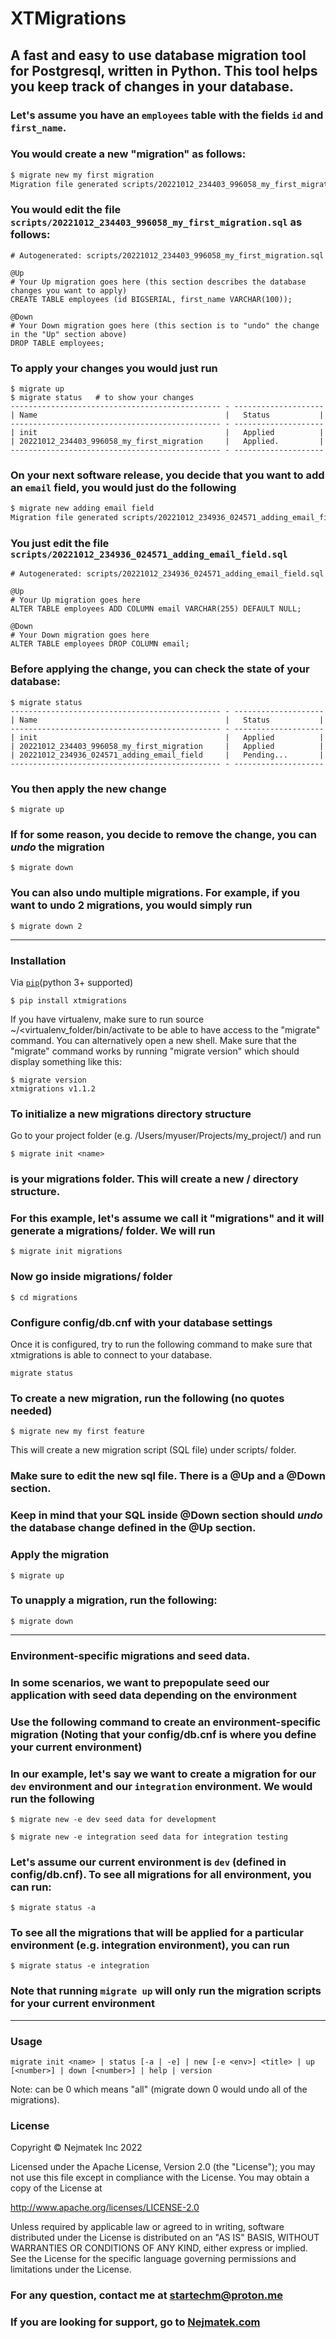 # XTMigrations
A fast and easy to use database migration tool for Postgresql, written in Python.
This tool helps you keep track of changes in your database.
---

### Let's assume you have an `employees` table with the fields `id` and `first_name`.
### You would create a new "migration" as follows:

```bash
$ migrate new my first migration
Migration file generated scripts/20221012_234403_996058_my_first_migration.sql
```

### You would edit the file `scripts/20221012_234403_996058_my_first_migration.sql` as follows:
```text
# Autogenerated: scripts/20221012_234403_996058_my_first_migration.sql

@Up
# Your Up migration goes here (this section describes the database changes you want to apply)
CREATE TABLE employees (id BIGSERIAL, first_name VARCHAR(100));

@Down
# Your Down migration goes here (this section is to "undo" the change in the "Up" section above)
DROP TABLE employees;
```

### To apply your changes you would just run
```
$ migrate up
$ migrate status   # to show your changes
----------------------------------------------- - --------------------
| Name                                          |   Status           |
----------------------------------------------- - --------------------
| init                                          |   Applied          |
| 20221012_234403_996058_my_first_migration     |   Applied.         |
----------------------------------------------- - --------------------
```

### On your next software release, you decide that you want to add an `email` field, you would just do the following
```bash
$ migrate new adding email field
Migration file generated scripts/20221012_234936_024571_adding_email_field.sql
```

### You just edit the file `scripts/20221012_234936_024571_adding_email_field.sql`
```text
# Autogenerated: scripts/20221012_234936_024571_adding_email_field.sql

@Up
# Your Up migration goes here
ALTER TABLE employees ADD COLUMN email VARCHAR(255) DEFAULT NULL;

@Down
# Your Down migration goes here
ALTER TABLE employees DROP COLUMN email;
```

### Before applying the change, you can check the state of your database:
```
$ migrate status
----------------------------------------------- - --------------------
| Name                                          |   Status           |
----------------------------------------------- - --------------------
| init                                          |   Applied          |
| 20221012_234403_996058_my_first_migration     |   Applied          |
| 20221012_234936_024571_adding_email_field     |   Pending...       |
----------------------------------------------- - --------------------
```

### You then apply the new change
```
$ migrate up
```

### If for some reason, you decide to remove the change, you can *undo* the migration
```
$ migrate down
```

### You can also undo multiple migrations.  For example, if you want to undo 2 migrations, you would simply run
```
$ migrate down 2
```
---

### Installation

Via [`pip`](https://pypi.org/project/xtmigrations/)(python 3+ supported)
```
$ pip install xtmigrations
```

If you have virtualenv, make sure to run source ~/<virtualenv_folder/bin/activate to be able to have access to the "migrate" command.
You can alternatively open a new shell.  Make sure that the "migrate" command works by running "migrate version" which should display something like this:
```
$ migrate version
xtmigrations v1.1.2
```

### To initialize a new migrations directory structure
Go to your project folder (e.g. /Users/myuser/Projects/my_project/) and run
```
$ migrate init <name>
```
### <name> is your migrations folder.  This will create a new <name>/ directory structure.
### For this example, let's assume we call it "migrations" and it will generate a migrations/ folder.  We will run
```
$ migrate init migrations
```

### Now go inside migrations/ folder
```
$ cd migrations
```

###  Configure config/db.cnf with your database settings
Once it is configured, try to run the following command to make sure that xtmigrations is able to connect to your database.
```
migrate status
```

### To create a new migration, run the following (no quotes needed)
```
$ migrate new my first feature
```
This will create a new migration script (SQL file) under scripts/ folder.

### Make sure to edit the new sql file.  There is a @Up and a @Down section.
### Keep in mind that your SQL inside @Down section should *undo* the database change defined in the @Up section.

###  Apply the migration
```
$ migrate up
```

### To unapply a migration, run the following:
```
$ migrate down
```
---

### Environment-specific migrations and seed data.
### In some scenarios, we want to prepopulate seed our application with seed data depending on the environment
### Use the following command to create an environment-specific migration (Noting that your config/db.cnf is where you define your current environment)
### In our example, let's say we want to create a migration for our `dev` environment and our `integration` environment.  We would run the following
```
$ migrate new -e dev seed data for development

$ migrate new -e integration seed data for integration testing
```

### Let's assume our current environment is `dev` (defined in config/db.cnf).  To see all migrations for all environment, you can run:
```
$ migrate status -a
```

### To see all the migrations that will be applied for a particular environment (e.g. integration environment), you can run
```
$ migrate status -e integration
```

### Note that running `migrate up` will only run the migration scripts for your current environment

---

### Usage
```
migrate init <name> | status [-a | -e] | new [-e <env>] <title> | up [<number>] | down [<number>] | help | version
```
    
Note: <number> can be 0 which means "all" (migrate down 0 would undo all of the migrations).

### License

Copyright © Nejmatek Inc 2022

Licensed under the Apache License, Version 2.0 (the "License"); you may not use this file except in compliance with the License. You may obtain a copy of the License at

http://www.apache.org/licenses/LICENSE-2.0

Unless required by applicable law or agreed to in writing, software distributed under the License is distributed on an "AS IS" BASIS, WITHOUT WARRANTIES OR CONDITIONS OF ANY KIND, either express or implied. See the License for the specific language governing permissions and limitations under the License.

### For any question, contact me at startechm@proton.me
### If you are looking for support, go to [Nejmatek.com](https://www.nejmatek.com)





